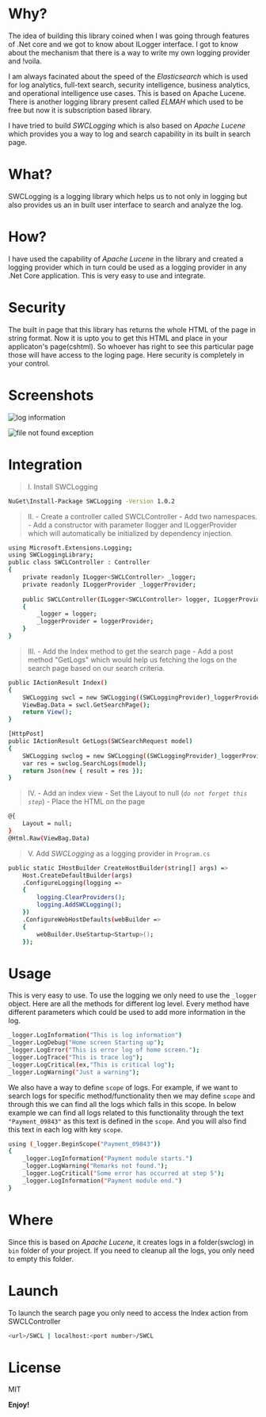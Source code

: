 # Why?
The idea of building this library coined when I was going through features of .Net core and we got to know about ILogger interface. I got to know about the mechanism that there is a way to write my own logging provider and !voila.

I am always facinated about the speed of the _Elasticsearch_ which is used for log analytics, full-text search, security intelligence, business analytics, and operational intelligence use cases. This is based on Apache Lucene.
There is another logging library present called _ELMAH_ which used to be free but now it is subscription based library.

I have tried to build _SWCLogging_ which is also based on _Apache Lucene_ which provides you a way to log and search capability in its built in search page.
# What?
SWCLogging is a logging library which helps us to not only in logging but also provides us an in built user interface to search and analyze the log.

# How?
I have used the capability of _Apache Lucene_ in the library and created a logging provider which in turn could be used as a logging provider in any .Net Core application. This is very easy to use and integrate.

# Security
The built in page that this library has returns the whole HTML of the page in string format. Now it is upto you to get this HTML and place in your applicaton's page(cshtml). So whoever has right to see this particular page those will have access to the loging page. Here security is completely in your control.

# Screenshots

![log information](https://user-images.githubusercontent.com/73790753/211767436-7db231f6-22c3-48b4-adf3-f234886d3f4d.JPG)

![file not found exception](https://user-images.githubusercontent.com/73790753/211767453-264da7f7-0a42-41ba-b2fe-0c38ddcdaf13.JPG)

# Integration

> I. Install SWCLogging
```sh
NuGet\Install-Package SWCLogging -Version 1.0.2
```
> II. - Create a controller called SWCLController
      - Add two namespaces.
      - Add a constructor with parameter Ilogger and ILoggerProvider which will automatically be initialized by dependency injection.
```sh
using Microsoft.Extensions.Logging;
using SWCLoggingLibrary;
public class SWCLController : Controller
{
    private readonly ILogger<SWCLController> _logger;
    private readonly ILoggerProvider _loggerProvider;
        
    public SWCLController(ILogger<SWCLController> logger, ILoggerProvider loggerProvider)
    {
        _logger = logger;
        _loggerProvider = loggerProvider;
    }
}
```
> III. - Add the Index method to get the search page
       - Add a post method "GetLogs" which would help us fetching the logs on the search page based on our search criteria.
```sh
public IActionResult Index()
{
    SWCLogging swcl = new SWCLogging((SWCLoggingProvider)_loggerProvider);
    ViewBag.Data = swcl.GetSearchPage();
    return View();
}

[HttpPost]
public IActionResult GetLogs(SWCSearchRequest model)
{
    SWCLogging swclog = new SWCLogging((SWCLoggingProvider)_loggerProvider);
    var res = swclog.SearchLogs(model);
    return Json(new { result = res });
}
```
> IV. - Add an index view
      - Set the Layout to null (_`do not forget this step`_)
      - Place the HTML on the page
```sh
@{
    Layout = null;
}
@Html.Raw(ViewBag.Data)
```
> V. Add _SWCLogging_ as a logging provider in `Program.cs`
```sh
public static IHostBuilder CreateHostBuilder(string[] args) =>
    Host.CreateDefaultBuilder(args)
    .ConfigureLogging(logging =>
    {
        logging.ClearProviders();
        logging.AddSWCLogging();
    })
    .ConfigureWebHostDefaults(webBuilder =>
    {
        webBuilder.UseStartup<Startup>();
    });
```
# Usage
This is very easy to use. To use the logging we only need to use the `_logger` object. Here are all the methods for different log level. Every method have different parameters which could be used to add more information in the log.
```sh
_logger.LogInformation("This is log information")
_logger.LogDebug("Home screen Starting up");
_logger.LogError("This is error log of home screen.");
_logger.LogTrace("This is trace log");
_logger.LogCritical(ex,"This is critical log");
_logger.LogWarning("Just a warning");
```
We also have a way to define `scope` of logs. For example, if we want to search logs for specific method/functionality then we may define `scope` and through this we can find all the logs which falls in this scope.
In below example we can find all logs related to this functionality through the text `"Payment_09843"` as this text is defined in the `scope`. And you will also find this text in each log with key `scope`.
```sh
using (_logger.BeginScope("Payment_09843"))
{
    _logger.LogInformation("Payment module starts.")
    _logger.LogWarning("Remarks not found.");
    _logger.LogCritical("Some error has occurred at step 5");
    _logger.LogInformation("Payment module end.")
}
```
# Where
Since this is based on _Apache Lucene_, it creates logs in a folder(swclog) in `bin` folder of your project. If you need to cleanup all the logs, you only need to empty this folder.


# Launch
To launch the search page you only need to access the Index action from SWCLController
```sh
<url>/SWCL | localhost:<port number>/SWCL
```

# License

MIT

**Enjoy!**
